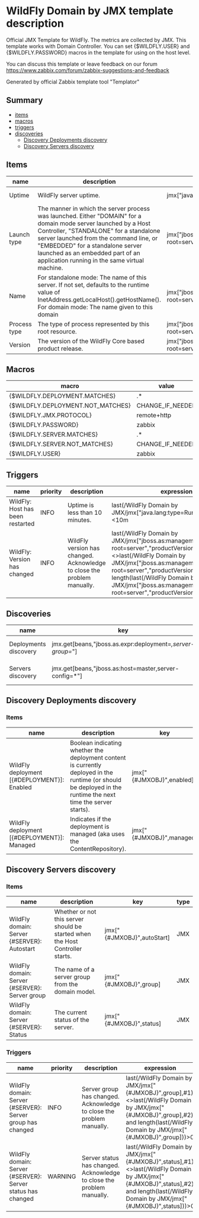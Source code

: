 # WildFly Domain by JMX template description

Official JMX Template for WildFly.
The metrics are collected by JMX. This template works with Domain Controller.
You can set {$WILDFLY.USER} and {$WILDFLY.PASSWORD} macros in the template for using on the host level.

You can discuss this template or leave feedback on our forum https://www.zabbix.com/forum/zabbix-suggestions-and-feedback

Generated by official Zabbix template tool "Templator"

## Summary
* [items](#items)
* [macros](#macros)
* [triggers](#triggers)
* [discoveries](#discoveries)
  * [Discovery Deployments discovery ](#discovery_deployments_discovery)
  * [Discovery Servers discovery ](#discovery_servers_discovery)

<a name="items"></a>

## Items
| name | description | key | type | delay |
| ------------- |------------- |------------- |------------- |------------- |
| Uptime | WildFly server uptime. | jmx["java.lang:type=Runtime","Uptime"] | JMX | no delay |
| Launch type | The manner in which the server process was launched. Either "DOMAIN" for a domain mode server launched by a Host Controller, "STANDALONE" for a standalone server launched from the command line, or "EMBEDDED" for a standalone server launched as an embedded part of an application running in the same virtual machine. | jmx["jboss.as:management-root=server","launchType"] | JMX | no delay |
| Name | For standalone mode: The name of this server. If not set, defaults to the runtime value of InetAddress.getLocalHost().getHostName().<br>For domain mode: The name given to this domain | jmx["jboss.as:management-root=server","name"] | JMX | no delay |
| Process type | The type of process represented by this root resource. | jmx["jboss.as:management-root=server","processType"] | JMX | no delay |
| Version | The version of the WildFly Core based product release. | jmx["jboss.as:management-root=server","productVersion"] | JMX | no delay |


<a name="macros"></a>

## Macros
| macro | value |
| ------------- |------------- |
| {$WILDFLY.DEPLOYMENT.MATCHES} | .* |
| {$WILDFLY.DEPLOYMENT.NOT_MATCHES} | CHANGE_IF_NEEDED |
| {$WILDFLY.JMX.PROTOCOL} | remote+http |
| {$WILDFLY.PASSWORD} | zabbix |
| {$WILDFLY.SERVER.MATCHES} | .* |
| {$WILDFLY.SERVER.NOT_MATCHES} | CHANGE_IF_NEEDED |
| {$WILDFLY.USER} | zabbix |


<a name="triggers"></a>

## Triggers
| name | priority | description | expression | tags | url |
| ------------- |------------- |------------- |------------- |------------- |------------- |
| WildFly: Host has been restarted | INFO | Uptime is less than 10 minutes. | last(/WildFly Domain by JMX/jmx["java.lang:type=Runtime","Uptime"])<10m | [{"tag": "scope", "value": "notice"}] | no url |
| WildFly: Version has changed | INFO | WildFly version has changed. Acknowledge to close the problem manually. | last(/WildFly Domain by JMX/jmx["jboss.as:management-root=server","productVersion"],#1)<>last(/WildFly Domain by JMX/jmx["jboss.as:management-root=server","productVersion"],#2) and length(last(/WildFly Domain by JMX/jmx["jboss.as:management-root=server","productVersion"]))>0 | [{"tag": "scope", "value": "notice"}] | no url |


<a name="discoveries"></a>

## Discoveries
| name | key | description | type | lifetime | delay |
| ------------- |------------- |------------- |------------- |------------- |------------- |
| Deployments discovery | jmx.get[beans,"jboss.as.expr:deployment=*,server-group=*"] | Discovery deployments metrics. | JMX | no lifetime | 1h |
| Servers discovery | jmx.get[beans,"jboss.as:host=master,server-config=*"] | Discovery instances in domain. | JMX | no lifetime | 1h |


<a name="discovery_deployments_discovery" />

## Discovery Deployments discovery

### Items

| name | description | key | type |
| ------------- |------------- |------------- |------------- |
| WildFly deployment [{#DEPLOYMENT}]: Enabled | Boolean indicating whether the deployment content is currently deployed in the runtime (or should be deployed in the runtime the next time the server starts). | jmx["{#JMXOBJ}",enabled] | JMX |
| WildFly deployment [{#DEPLOYMENT}]: Managed | Indicates if the deployment is managed (aka uses the ContentRepository). | jmx["{#JMXOBJ}",managed] | JMX |


<a name="discovery_servers_discovery" />

## Discovery Servers discovery

### Items

| name | description | key | type |
| ------------- |------------- |------------- |------------- |
| WildFly domain: Server {#SERVER}: Autostart | Whether or not this server should be started when the Host Controller starts. | jmx["{#JMXOBJ}",autoStart] | JMX |
| WildFly domain: Server {#SERVER}: Server group | The name of a server group from the domain model. | jmx["{#JMXOBJ}",group] | JMX |
| WildFly domain: Server {#SERVER}: Status | The current status of the server. | jmx["{#JMXOBJ}",status] | JMX |


### Triggers

| name | priority | description | expression | tags | url |
| ------------- |------------- |------------- |------------- |------------- |------------- |
| WildFly domain: Server {#SERVER}: Server group has changed | INFO | Server group has changed. Acknowledge to close the problem manually. | last(/WildFly Domain by JMX/jmx["{#JMXOBJ}",group],#1)<>last(/WildFly Domain by JMX/jmx["{#JMXOBJ}",group],#2) and length(last(/WildFly Domain by JMX/jmx["{#JMXOBJ}",group]))>0 | [{"tag": "scope", "value": "notice"}] | no url |
| WildFly domain: Server {#SERVER}: Server status has changed | WARNING | Server status has changed. Acknowledge to close the problem manually. | last(/WildFly Domain by JMX/jmx["{#JMXOBJ}",status],#1)<>last(/WildFly Domain by JMX/jmx["{#JMXOBJ}",status],#2) and length(last(/WildFly Domain by JMX/jmx["{#JMXOBJ}",status]))>0 | [{"tag": "scope", "value": "notice"}] | no url |

